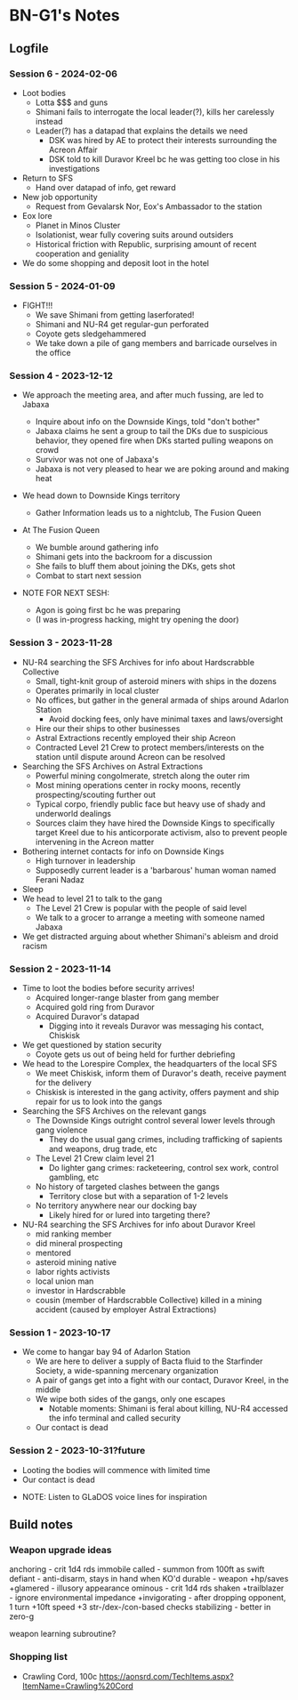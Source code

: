 # BN-G1's Notes
## Logfile
### Session 6 - 2024-02-06
- Loot bodies
    - Lotta $$$ and guns
    - Shimani fails to interrogate the local leader(?), kills her carelessly instead
    - Leader(?) has a datapad that explains the details we need
        - DSK was hired by AE to protect their interests surrounding the Acreon Affair
        - DSK told to kill Duravor Kreel bc he was getting too close in his investigations
- Return to SFS
    - Hand over datapad of info, get reward
- New job opportunity
    - Request from Gevalarsk Nor, Eox's Ambassador to the station
- Eox lore
    - Planet in Minos Cluster
    - Isolationist, wear fully covering suits around outsiders
    - Historical friction with Republic, surprising amount of recent cooperation and geniality
- We do some shopping and deposit loot in the hotel

### Session 5 - 2024-01-09
- FIGHT!!!
    - We save Shimani from getting laserforated!
    - Shimani and NU-R4 get regular-gun perforated
    - Coyote gets sledgehammered
    - We take down a pile of gang members and barricade ourselves in the office

### Session 4 - 2023-12-12
- We approach the meeting area, and after much fussing, are led to Jabaxa
    - Inquire about info on the Downside Kings, told "don't bother"
    - Jabaxa claims he sent a group to tail the DKs due to suspicious behavior, they opened fire when DKs started pulling weapons on crowd
    - Survivor was not one of Jabaxa's
    - Jabaxa is not very pleased to hear we are poking around and making heat
- We head down to Downside Kings territory
    - Gather Information leads us to a nightclub, The Fusion Queen
- At The Fusion Queen
    - We bumble around gathering info
    - Shimani gets into the backroom for a discussion
    - She fails to bluff them about joining the DKs, gets shot
    - Combat to start next session

- NOTE FOR NEXT SESH:
    - Agon is going first bc he was preparing
    - (I was in-progress hacking, might try opening the door)

### Session 3 - 2023-11-28
- NU-R4 searching the SFS Archives for info about Hardscrabble Collective
    - Small, tight-knit group of asteroid miners with ships in the dozens
    - Operates primarily in local cluster
    - No offices, but gather in the general armada of ships around Adarlon Station
        - Avoid docking fees, only have minimal taxes and laws/oversight
    - Hire our their ships to other businesses
    - Astral Extractions recently employed their ship Acreon
    - Contracted Level 21 Crew to protect members/interests on the station until dispute around Acreon can be resolved
- Searching the SFS Archives on Astral Extractions
    - Powerful mining congolmerate, stretch along the outer rim
    - Most mining operations center in rocky moons, recently prospecting/scouting further out
    - Typical corpo, friendly public face but heavy use of shady and underworld dealings
    - Sources claim they have hired the Downside Kings to specifically target Kreel due to his anticorporate activism, also to prevent people intervening in the Acreon matter
- Bothering internet contacts for info on Downside Kings
    - High turnover in leadership
    - Supposedly current leader is a 'barbarous' human woman named Ferani Nadaz
- Sleep
- We head to level 21 to talk to the gang
    - The Level 21 Crew is popular with the people of said level
    - We talk to a grocer to arrange a meeting with someone named Jabaxa
- We get distracted arguing about whether Shimani's ableism and droid racism

### Session 2 - 2023-11-14
- Time to loot the bodies before security arrives!
    - Acquired longer-range blaster from gang member
    - Acquired gold ring from Duravor
    - Acquired Duravor's datapad
        - Digging into it reveals Duravor was messaging his contact, Chiskisk
- We get questioned by station security
    - Coyote gets us out of being held for further debriefing
- We head to the Lorespire Complex, the headquarters of the local SFS
    - We meet Chiskisk, inform them of Duravor's death, receive payment for the delivery
    - Chiskisk is interested in the gang activity, offers payment and ship repair for us to look into the gangs
- Searching the SFS Archives on the relevant gangs
    - The Downside Kings outright control several lower levels through gang violence
        - They do the usual gang crimes, including trafficking of sapients and weapons, drug trade, etc
    - The Level 21 Crew claim level 21
        - Do lighter gang crimes: racketeering, control sex work, control gambling, etc
    - No history of targeted clashes between the gangs
        - Territory close but with a separation of 1-2 levels
    - No territory anywhere near our docking bay
        - Likely hired for or lured into targeting there?
- NU-R4 searching the SFS Archives for info about Duravor Kreel
    - mid ranking member
    - did mineral prospecting
    - mentored
    - asteroid mining native
    - labor rights activists
    - local union man
    - investor in Hardscrabble
    - cousin (member of Hardscrabble Collective) killed in a mining accident (caused by employer Astral Extractions)

### Session 1 - 2023-10-17
- We come to hangar bay 94 of Adarlon Station
    - We are here to deliver a supply of Bacta fluid to the Starfinder Society, a wide-spanning mercenary organization
    - A pair of gangs get into a fight with our contact, Duravor Kreel, in the middle
    - We wipe both sides of the gangs, only one escapes
        - Notable moments: Shimani is feral about killing, NU-R4 accessed the info terminal and called security
    - Our contact is dead

### Session 2 - 2023-10-31?future
- Looting the bodies will commence with limited time
- Our contact is dead
* NOTE: Listen to GLaDOS voice lines for inspiration

## Build notes
### Weapon upgrade ideas
anchoring - crit 1d4 rds immobile
called - summon from 100ft as swift
defiant - anti-disarm, stays in hand when KO'd
durable - weapon +hp/saves
+glamered - illusory appearance
ominous - crit 1d4 rds shaken
+trailblazer - ignore environmental impedance
+invigorating - after dropping opponent, 1 turn +10ft speed +3 str-/dex-/con-based checks
stabilizing - better in zero-g

weapon learning subroutine?

### Shopping list
- Crawling Cord, 100c https://aonsrd.com/TechItems.aspx?ItemName=Crawling%20Cord